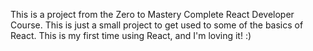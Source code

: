 This is a project from the Zero to Mastery Complete React Developer Course. This is just a small project to get used to some of the basics of React.
This is my first time using React, and I'm loving it! :)
